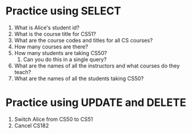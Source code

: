 # Practice using SELECT
1. What is Alice's student id?
2. What is the course title for CS51?
3. What are the course codes and titles for all CS courses?
4. How many courses are there?
5. How many students are taking CS50?
    1. Can you do this in a single query?
6. What are the names of all the instructors and what courses do they teach?
7. What are the names of all the students taking CS50?

# Practice using UPDATE and DELETE
1. Switch Alice from CS50 to CS51
2. Cancel CS182
